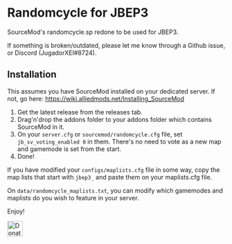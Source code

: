# Randomcycle for JBEP3
SourceMod's randomcycle.sp redone to be used for JBEP3.

If something is broken/outdated, please let me know through a Github issue, or Discord (JugadorXEI#8724).

## Installation
This assumes you have SourceMod installed on your dedicated server. If not, go here: https://wiki.alliedmods.net/Installing_SourceMod

1. Get the latest release from the releases tab.
2. Drag'n'drop the addons folder to your addons folder which contains SourceMod in it.
3. On your `server.cfg` or `sourcemod/randomcycle.cfg` file, set `jb_sv_voting_enabled 0` in them. There's no need to vote as a new map and gamemode is set from the start.
3. Done!

If you have modified your `configs/maplists.cfg` file in some way, copy the map lists that start with `jbep3_` and paste them on your maplists.cfg file.

On `data/randomcycle_maplists.txt`, you can modify which gamemodes and maplists do you wish to feature in your server.

Enjoy!

<a href='https://ko-fi.com/jugadorxei' target='_blank'><img height='36' style='border:0px;height:36px;' src='https://az743702.vo.msecnd.net/cdn/kofi3.png?v=0' border='0' alt='Donate if you think JBEP3 deserves a better EU server.' /></a>